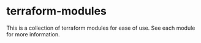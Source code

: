 # terraform-modules

This is a collection of terraform modules for ease of use. See each module for more information.
